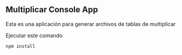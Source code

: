 

## Multiplicar Console App
Esta es una aplicación para generar archivos de tablas de multiplicar

Ejecutar este comando

```
npm install
```